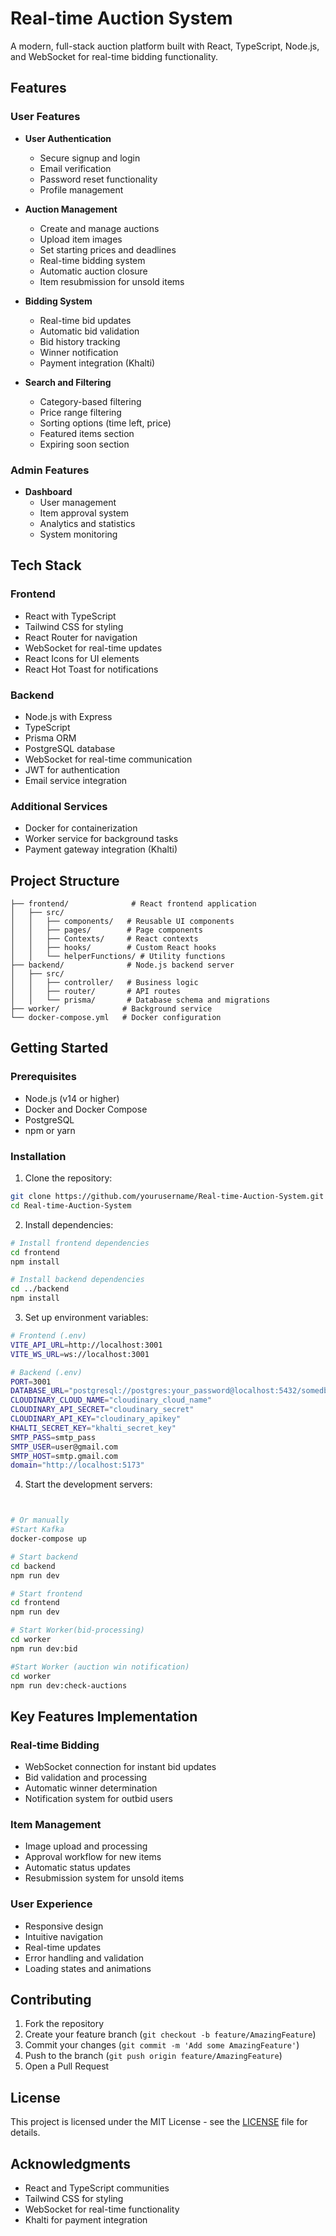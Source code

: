 # Real-time Auction System

A modern, full-stack auction platform built with React, TypeScript, Node.js, and WebSocket for real-time bidding functionality.

## Features

### User Features
- **User Authentication**
  - Secure signup and login
  - Email verification
  - Password reset functionality
  - Profile management

- **Auction Management**
  - Create and manage auctions
  - Upload item images
  - Set starting prices and deadlines
  - Real-time bidding system
  - Automatic auction closure
  - Item resubmission for unsold items

- **Bidding System**
  - Real-time bid updates
  - Automatic bid validation
  - Bid history tracking
  - Winner notification
  - Payment integration (Khalti)

- **Search and Filtering**
  - Category-based filtering
  - Price range filtering
  - Sorting options (time left, price)
  - Featured items section
  - Expiring soon section

### Admin Features
- **Dashboard**
  - User management
  - Item approval system
  - Analytics and statistics
  - System monitoring

## Tech Stack

### Frontend
- React with TypeScript
- Tailwind CSS for styling
- React Router for navigation
- WebSocket for real-time updates
- React Icons for UI elements
- React Hot Toast for notifications

### Backend
- Node.js with Express
- TypeScript
- Prisma ORM
- PostgreSQL database
- WebSocket for real-time communication
- JWT for authentication
- Email service integration

### Additional Services
- Docker for containerization
- Worker service for background tasks
- Payment gateway integration (Khalti)

## Project Structure

```
├── frontend/              # React frontend application
│   ├── src/
│   │   ├── components/   # Reusable UI components
│   │   ├── pages/        # Page components
│   │   ├── Contexts/     # React contexts
│   │   ├── hooks/        # Custom React hooks
│   │   └── helperFunctions/ # Utility functions
├── backend/              # Node.js backend server
│   ├── src/
│   │   ├── controller/   # Business logic
│   │   ├── router/       # API routes
│   │   └── prisma/       # Database schema and migrations
├── worker/              # Background service
└── docker-compose.yml   # Docker configuration
```

## Getting Started

### Prerequisites
- Node.js (v14 or higher)
- Docker and Docker Compose
- PostgreSQL
- npm or yarn

### Installation

1. Clone the repository:
```bash
git clone https://github.com/yourusername/Real-time-Auction-System.git
cd Real-time-Auction-System
```

2. Install dependencies:
```bash
# Install frontend dependencies
cd frontend
npm install

# Install backend dependencies
cd ../backend
npm install
```

3. Set up environment variables:
```bash
# Frontend (.env)
VITE_API_URL=http://localhost:3001
VITE_WS_URL=ws://localhost:3001

# Backend (.env)
PORT=3001
DATABASE_URL="postgresql://postgres:your_password@localhost:5432/somedb"
CLOUDINARY_CLOUD_NAME="cloudinary_cloud_name"
CLOUDINARY_API_SECRET="cloudinary_secret"
CLOUDINARY_API_KEY="cloudinary_apikey"
KHALTI_SECRET_KEY="khalti_secret_key"
SMTP_PASS=smtp_pass
SMTP_USER=user@gmail.com
SMTP_HOST=smtp.gmail.com
domain="http://localhost:5173"
```

4. Start the development servers:
```bash


# Or manually
#Start Kafka
docker-compose up

# Start backend
cd backend
npm run dev

# Start frontend
cd frontend
npm run dev

# Start Worker(bid-processing)
cd worker
npm run dev:bid 

#Start Worker (auction win notification)
cd worker
npm run dev:check-auctions
```

## Key Features Implementation

### Real-time Bidding
- WebSocket connection for instant bid updates
- Bid validation and processing
- Automatic winner determination
- Notification system for outbid users

### Item Management
- Image upload and processing
- Approval workflow for new items
- Automatic status updates
- Resubmission system for unsold items

### User Experience
- Responsive design
- Intuitive navigation
- Real-time updates
- Error handling and validation
- Loading states and animations

## Contributing

1. Fork the repository
2. Create your feature branch (`git checkout -b feature/AmazingFeature`)
3. Commit your changes (`git commit -m 'Add some AmazingFeature'`)
4. Push to the branch (`git push origin feature/AmazingFeature`)
5. Open a Pull Request

## License

This project is licensed under the MIT License - see the [LICENSE](LICENSE) file for details.

## Acknowledgments

- React and TypeScript communities
- Tailwind CSS for styling
- WebSocket for real-time functionality
- Khalti for payment integration 
